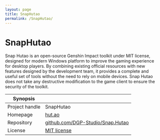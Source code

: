 ```yaml
---
layout: page
title: SnapHutao
permalink: /SnapHutao/
---
```


# SnapHutao

Snap Hutao is an open-source Genshin Impact toolkit under MIT license, designed for modern Windows platform to improve the gaming experience for desktop players. By combining existing official resources with new features designed by the development team, it provides a complete and useful set of tools without the need to rely on mobile devices. Snap Hutao does not take any destructive modification to the game client to ensure the security of the toolkit.


| Synopsis         |  |
|------------------|--|
| Project handle   | SnapHutao |
| Homepage         | [hut.ao](https://hut.ao) |
| Repository       | [github.com/DGP-Studio/Snap.Hutao](https://github.com/DGP-Studio/Snap.Hutao) |
| License          | [MIT license](https://opensource.org/licenses/MIT) |
